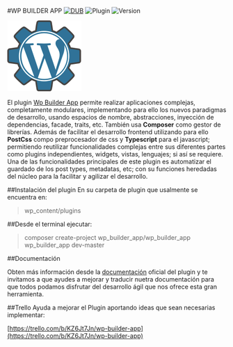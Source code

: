 #WP BUILDER APP
[![DUB](https://img.shields.io/badge/license-MIT-3DA639.svg?style=flat-square)](https://opensource.org/licenses/MIT)
![Plugin](https://img.shields.io/badge/plugin-Wordpress-00749A.svg?style=flat-square)
![Version](https://img.shields.io/badge/version-0.0.1%20RC1-FB8677.svg?style=flat-square)

![insight](https://github.com/GustavoGutierrez/insight/blob/master/framework/Images/insight.png)

El plugin [Wp Builder App](https://packagist.org/packages/wp_builder_app/wp_builder_app) permite realizar aplicaciones complejas, completamente modulares, implementando para ello los nuevos paradigmas de desarrollo, usando espacios de nombre, abstracciones, inyección de dependencias, facade, traits, etc. También usa **Composer** como gestor de librerías. Además de facilitar el desarrollo frontend utilizando para ello **PostCss** compo preprocesador de css  y **Typescript** para el javascript; permitiendo reutilizar funcionalidades complejas entre sus diferentes partes como plugins independientes, widgets, vistas, lenguajes; si así se requiere. 
Una de las funcionalidades principales de este plugin es automatizar el guardado de los post types, metadatas, etc; con su funciones heredadas del núcleo  para la facilitar y agilizar el desarrollo.

##Instalación del plugin
En su carpeta de plugin que usalmente se encuentra en:

> wp_content/plugins

##Desde el terminal ejecutar:

>composer create-project wp_builder_app/wp_builder_app wp_builder_app dev-master

##Documentación

Obten más información desde la [documentación](https://github.com/GustavoGutierrez/wp_builder_app_doc) oficial del plugin y te invitamos a que ayudes a mejorar y traducir nuetra documentación para que todos podamos disfrutar del desarrollo ágil que nos ofrece esta gran herramienta.

##Trello
Ayuda a mejorar el Plugin aportando ideas que sean necesarias implementar:

[https://trello.com/b/KZ6Jt7Jn/wp-builder-app](https://trello.com/b/KZ6Jt7Jn/wp-builder-app)

 

